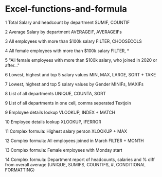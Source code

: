 # Excel-functions-and-formula
1	Total Salary and headcount by department		SUMIF, COUNTIF

2	Average Salary by department		AVERAGEIF, AVERAGEIFs

3	All employees with more than $100k salary		FILTER, CHOOSECOLS

4	All female employees with more than $100k salary		FILTER, *

5	"All female employees with more than $100k salary,
who joined in 2020 or after…"		

6	Lowest, highest and top 5 salary values		MIN, MAX, LARGE, SORT + TAKE

7	Lowest, highest and top 5 salary values by Gender		MINIFs, MAXIFs

8	List of all departments		UNIQUE, COUNTA, SORT

9	List of all departments in one cell, comma seperated		Textjoin

9	Employee details lookup		VLOOKUP, INDEX + MATCH

10	Employee details lookup		XLOOKUP, IFERROR

11	Complex formula: Highest salary person		XLOOKUP + MAX

12	Complex formula: All employees joined in March		FILTER + MONTH

13	Complex formula: Female employees with Monday start		

14	Complex formula: Department report of headcounts, salaries and % diff from overall average		(UNIQUE, SUMIFS, COUNTIFS, #, CONDITIONAL FORMATTING)

